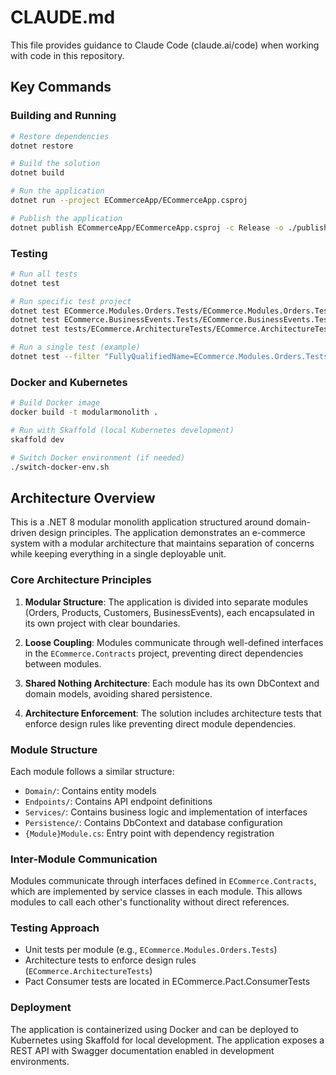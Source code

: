 # CLAUDE.md

This file provides guidance to Claude Code (claude.ai/code) when working with code in this repository.

## Key Commands

### Building and Running

```bash
# Restore dependencies
dotnet restore

# Build the solution
dotnet build

# Run the application
dotnet run --project ECommerceApp/ECommerceApp.csproj

# Publish the application
dotnet publish ECommerceApp/ECommerceApp.csproj -c Release -o ./publish
```

### Testing

```bash
# Run all tests
dotnet test

# Run specific test project
dotnet test ECommerce.Modules.Orders.Tests/ECommerce.Modules.Orders.Tests.csproj
dotnet test ECommerce.BusinessEvents.Tests/ECommerce.BusinessEvents.Tests.csproj
dotnet test tests/ECommerce.ArchitectureTests/ECommerce.ArchitectureTests.csproj

# Run a single test (example)
dotnet test --filter "FullyQualifiedName=ECommerce.Modules.Orders.Tests.Services.OrderServiceTests.CreateOrder_ShouldReturnOrder_WhenOrderIsValid"
```

### Docker and Kubernetes

```bash
# Build Docker image
docker build -t modularmonolith .

# Run with Skaffold (local Kubernetes development)
skaffold dev

# Switch Docker environment (if needed)
./switch-docker-env.sh
```

## Architecture Overview

This is a .NET 8 modular monolith application structured around domain-driven design principles. The application demonstrates an e-commerce system with a modular architecture that maintains separation of concerns while keeping everything in a single deployable unit.

### Core Architecture Principles

1. **Modular Structure**: The application is divided into separate modules (Orders, Products, Customers, BusinessEvents), each encapsulated in its own project with clear boundaries.

2. **Loose Coupling**: Modules communicate through well-defined interfaces in the `ECommerce.Contracts` project, preventing direct dependencies between modules.

3. **Shared Nothing Architecture**: Each module has its own DbContext and domain models, avoiding shared persistence.

4. **Architecture Enforcement**: The solution includes architecture tests that enforce design rules like preventing direct module dependencies.

### Module Structure

Each module follows a similar structure:
- `Domain/`: Contains entity models
- `Endpoints/`: Contains API endpoint definitions 
- `Services/`: Contains business logic and implementation of interfaces
- `Persistence/`: Contains DbContext and database configuration
- `{Module}Module.cs`: Entry point with dependency registration

### Inter-Module Communication

Modules communicate through interfaces defined in `ECommerce.Contracts`, which are implemented by service classes in each module. This allows modules to call each other's functionality without direct references.

### Testing Approach

- Unit tests per module (e.g., `ECommerce.Modules.Orders.Tests`)
- Architecture tests to enforce design rules (`ECommerce.ArchitectureTests`)
- Pact Consumer tests are located in ECommerce.Pact.ConsumerTests

### Deployment

The application is containerized using Docker and can be deployed to Kubernetes using Skaffold for local development. The application exposes a REST API with Swagger documentation enabled in development environments.